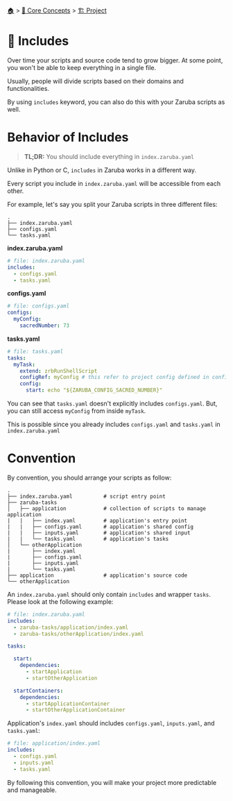 <!--startTocHeader-->
[🏠](../../README.md) > [🧠 Core Concepts](../README.md) > [🏗️ Project](README.md)
# 🧳 Includes
<!--endTocHeader-->

Over time your scripts and source code tend to grow bigger. At some point, you won't be able to keep everything in a single file.

Usually, people will divide scripts based on their domains and functionalities.

By using `includes` keyword, you can also do this with your Zaruba scripts as well.

# Behavior of Includes

> __TL;DR:__ You should include everything in `index.zaruba.yaml`

Unlike in Python or C, `includes` in Zaruba works in a different way.

Every script you include in `index.zaruba.yaml` will be accessible from each other.

For example, let's say you split your Zaruba scripts in three different files:

```
.
├── index.zaruba.yaml
├── configs.yaml
└── tasks.yaml
```

__index.zaruba.yaml__

```yaml
# file: index.zaruba.yaml
includes:
  - configs.yaml
  - tasks.yaml
```

__configs.yaml__

```yaml
# file: configs.yaml
configs:
  myConfig:
    sacredNumber: 73
```

__tasks.yaml__

```yaml
# file: tasks.yaml
tasks:
  myTask:
    extend: zrbRunShellScript
    configRef: myConfig # this refer to project config defined in configs.yaml
    config:
      start: echo "${ZARUBA_CONFIG_SACRED_NUMBER}"
```

You can see that `tasks.yaml` doesn't explicitly includes `configs.yaml`. But, you can still access `myConfig` from inside `myTask`.

This is possible since you already includes `configs.yaml` and `tasks.yaml` in `index.zaruba.yaml`

# Convention

By convention, you should arrange your scripts as follow:

```
.
├── index.zaruba.yaml          # script entry point
├── zaruba-tasks
│   ├── application            # collection of scripts to manage application
|   |   ├── index.yaml         # application's entry point
|   |   ├── configs.yaml       # application's shared config
|   |   ├── inputs.yaml        # application's shared input
|   |   └── tasks.yaml         # application's tasks
│   └── otherApplication
|       ├── index.yaml
|       ├── configs.yaml
|       ├── inputs.yaml
|       └── tasks.yaml
├── application                # application's source code
└── otherApplication
```

An `index.zaruba.yaml` should only contain `includes` and wrapper `tasks`. Please look at the following example:

```yaml
# file: index.zaruba.yaml
includes:
  - zaruba-tasks/application/index.yaml
  - zaruba-tasks/otherApplication/index.yaml

tasks:

  start:
    dependencies:
      - startApplication
      - startOtherApplication

  startContainers:
    dependencies:
      - startApplicationContainer
      - startOtherApplicationContainer
```

Application's `index.yaml` should includes `configs.yaml`, `inputs.yaml`, and `tasks.yaml`:

```yaml
# file: application/index.yaml
includes:
  - configs.yaml
  - inputs.yaml
  - tasks.yaml
```

By following this convention, you will make your project more predictable and manageable.


<!--startTocSubtopic-->
<!--endTocSubtopic-->